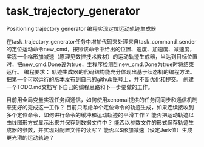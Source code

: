 # task_trajectory_generator
Positioning trajectory generator
编程实现定位运动轨迹生成器

在task_trajectory_generator任务中增加代码来处理来自task_command_sender的定位运动命令new_cmd，按照该命令中给出的位置、速度、加速度、减速度，实现一个梯形加减速（原理见数控技术教材）的运动轨迹生成器，当达到目标位置时，把new_cmd.Done设为true，主程序检测到new_cmd.Done为true时将结束运行。
编程要求：
轨迹生成器的代码结构能充分体现出基于状态机的编程方法。
把第一个可以运行的版本发布到自己的github账号上，并不断优化和提交。
创建一个TODO.md文档写下自己的编程思路和下一步要做的工作。

目前用全局变量实现任务间通信，如何使用xenomai提供的任务间同步和通信机制来更好的完成这一工作？
目前只考虑单个定位命令的轨迹生成，如果连续接收到多个定位命令，如何进行命令的缓冲和运动轨迹的平滑工作？
能否把运动轨迹以曲线图形方式显示出来并保存到数据文件中？
能否以参数文件的形式保存轨迹生成器的参数，并实现对配置文件的读写？
能否以S形加减速（设定Jerk值）生成更光滑的运动轨迹？

